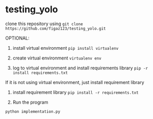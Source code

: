 # testing_yolo

clone this repository using `git clone https://github.com/figaz123/testing_yolo.git`

OPTIONAL:

1. install virtual environment
`pip install virtualenv`

2. create virtual environment
`virtualenv env`

3. log to virtual environment and install requirements library
   `pip -r install requirements.txt`


If it is not using virtual environment, just install requirement library

1. install requirement library
`pip install -r requirements.txt`

2. Run the program

`python implementation.py`

